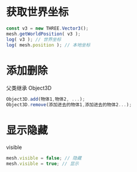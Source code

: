 # 获取世界坐标
```js
const v3 = new THREE.Vector3();
mesh.getWorldPosition( v3 );
log( v3 ); // 世界坐标
log( mesh.position ); // 本地坐标
```
# 添加删除
父类继承 Object3D
```js
Object3D.add(物体1,物体2, ...);
Object3D.remove(添加进去的物体1,添加进去的物体2...);
```
# 显示隐藏
visible
```js
mesh.visible = false; // 隐藏
mesh.visible = true; // 显示
```